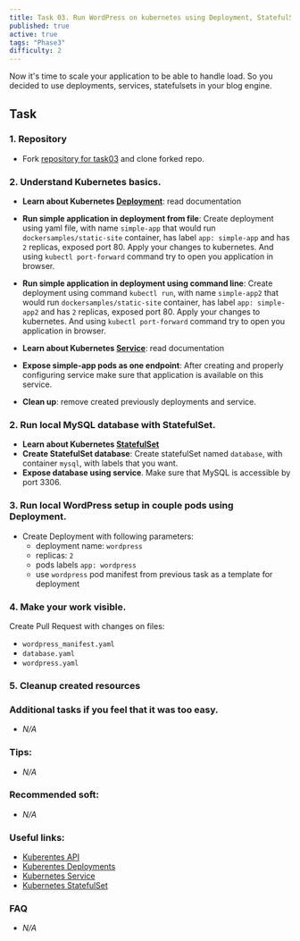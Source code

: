 ```yaml
---
title: Task 03. Run WordPress on kubernetes using Deployment, StatefulSet, Service.
published: true
active: true
tags: "Phase3"
difficulty: 2
---
```


Now it's time to scale your application to be able to handle load. So you decided to use deployments, services, statefulsets in your blog engine.

<!--more-->

## Task

### 1. Repository

- Fork [repository for task03](https://github.com/learningdevops-makvaz-com/phase03_task03) and clone forked repo.

### 2. Understand Kubernetes basics.

- **Learn about Kubernetes [Deployment](https://kubernetes.io/docs/concepts/workloads/controllers/deployment/)**: read documentation
- **Run simple application in deployment from file**: Create deployment using yaml file, with name `simple-app` that would run `dockersamples/static-site` container, has label `app: simple-app` and has `2` replicas, exposed port 80. Apply your changes to kubernetes. And using `kubectl port-forward` command try to open you application in browser.
- **Run simple application in deployment using command line**: Create deployment using command `kubectl run`, with name `simple-app2` that would run `dockersamples/static-site` container, has label `app: simple-app2` and has `2` replicas, exposed port 80. Apply your changes to kubernetes. And using `kubectl port-forward` command try to open you application in browser.

- **Learn about Kubernetes [Service](https://kubernetes.io/docs/concepts/services-networking/service/)**: read documentation
- **Expose simple-app pods as one endpoint**: After creating and properly configuring service make sure that application is available on this service.
- **Clean up**: remove created previously deployments and service.

### 2. Run local MySQL database with StatefulSet.

- **Learn about Kubernetes [StatefulSet](https://kubernetes.io/docs/concepts/workloads/controllers/statefulset/)**
- **Create StatefulSet database**: Create statefulSet named `database`, with container `mysql`, with labels that you want.
- **Expose database using service**. Make sure that MySQL is accessible by port 3306.

### 3. Run local WordPress setup in couple pods using Deployment.

- Create Deployment with following parameters:
  - deployment name: `wordpress`
  - replicas: `2`
  - pods labels `app: wordpress`
  - use `wordpress` pod manifest from previous task as a template for deployment

### 4. Make your work visible.

Create Pull Request with changes on files:

- `wordpress_manifest.yaml`
- `database.yaml`
- `wordpress.yaml`

### 5. Cleanup created resources

### Additional tasks if you feel that it was too easy.

- _N/A_

### Tips:

- _N/A_

### Recommended soft:

- _N/A_

### Useful links:

- [Kuberentes API](https://kubernetes.io/docs/reference/generated/kubernetes-api/v1.22/)
- [Kuberentes Deployments](https://kubernetes.io/docs/concepts/workloads/controllers/deployment/)
- [Kubernetes Service](https://kubernetes.io/docs/concepts/services-networking/service/)
- [Kubernetes StatefulSet](https://kubernetes.io/docs/concepts/workloads/controllers/statefulset/)

### FAQ

- _N/A_
